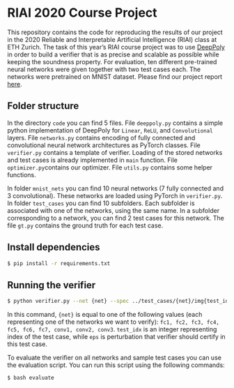 # RIAI 2020 Course Project
This repository contains the code for reproducing the results of our project in the 2020 Reliable and Interpretable Artificial Intelligence (RIAI) class at ETH Zurich. The task of this year’s RIAI course project was to use [DeepPoly](https://dl.acm.org/doi/abs/10.1145/3290354) in order to build a verifier that is as precise and scalable as possible while keeping the soundness property. For evaluation, ten different pre-trained neural networks were given together with two test cases each. The networks were pretrained on MNIST dataset. Please find our project report [here](Project_Report.pdf).

## Folder structure
In the directory `code` you can find 5 files. 
File `deeppoly.py` contains a simple python implementation of DeepPoly for `Linear`, `ReLU`, and `Convolutional` layers.
File `networks.py` contains encoding of fully connected and convolutional neural network architectures as PyTorch classes.
File `verifier.py` contains a template of verifier. Loading of the stored networks and test cases is already implemented in `main` function. 
File `optimizer.py`contains our optimizer.
File `utils.py` contains some helper functions.

In folder `mnist_nets` you can find 10 neural networks (7 fully connected and 3 convolutional). These networks are loaded using PyTorch in `verifier.py`.
In folder `test_cases` you can find 10 subfolders. Each subfolder is associated with one of the networks, using the same name. In a subfolder corresponding to a network, you can find 2 test cases for this network.  The file `gt.py` contains the ground truth for each test case.

## Install dependencies

```bash
$ pip install -r requirements.txt
```

## Running the verifier

```bash
$ python verifier.py --net {net} --spec ../test_cases/{net}/img{test_idx}_{eps}.txt
```

In this command, `{net}` is equal to one of the following values (each representing one of the networks we want to verify): `fc1, fc2, fc3, fc4, fc5, fc6, fc7, conv1, conv2, conv3`.
`test_idx` is an integer representing index of the test case, while `eps` is perturbation that verifier should certify in this test case.

To evaluate the verifier on all networks and sample test cases you can use the evaluation script.
You can run this script using the following commands:

```bash
$ bash evaluate
```
